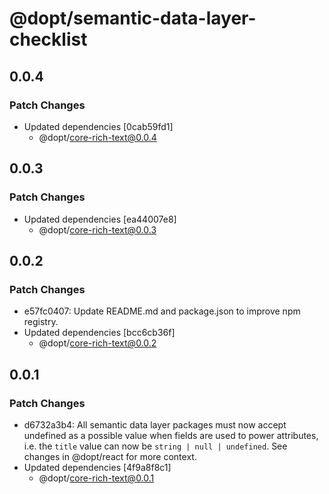 # @dopt/semantic-data-layer-checklist

## 0.0.4

### Patch Changes

- Updated dependencies [0cab59fd1]
  - @dopt/core-rich-text@0.0.4

## 0.0.3

### Patch Changes

- Updated dependencies [ea44007e8]
  - @dopt/core-rich-text@0.0.3

## 0.0.2

### Patch Changes

- e57fc0407: Update README.md and package.json to improve npm registry.
- Updated dependencies [bcc6cb36f]
  - @dopt/core-rich-text@0.0.2

## 0.0.1

### Patch Changes

- d6732a3b4: All semantic data layer packages must now accept undefined as a possible value when fields are used to power attributes, i.e. the `title` value can now be `string | null | undefined`. See changes in @dopt/react for more context.
- Updated dependencies [4f9a8f8c1]
  - @dopt/core-rich-text@0.0.1
